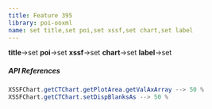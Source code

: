 ```yaml
---
title: Feature 395
library: poi-ooxml
name: set title,set poi,set xssf,set chart,set label
---
```


**title**->set **poi**->set **xssf**->set **chart**->set **label**->set 

##### API References

```java
XSSFChart.getCTChart.getPlotArea.getValAxArray --> 50 %
XSSFChart.getCTChart.setDispBlanksAs --> 50 %
```
